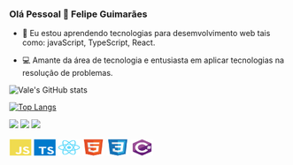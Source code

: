 ### Olá Pessoal 👋 Felipe Guimarães  

- 🌱 Eu estou  aprendendo tecnologias para desemvolvimento web tais como: javaScript, TypeScript, React.

- 💻 Amante da área de tecnologia e entusiasta em aplicar tecnologias na resolução de problemas.

![Vale's GitHub stats](https://github-readme-stats.vercel.app/api?username=felipe-guima&show_icons=true&theme=radical)

[![Top Langs](https://github-readme-stats.vercel.app/api/top-langs/?username=felipe-guima&layout=donut&theme=radical)](https://github.com/anuraghazra/github-readme-stats)


<section> 
    <a href = "mailto:feelipe.guima@gmail.com"><img src="https://img.shields.io/badge/-Gmail-%23333?style=for-the-badge&logo=gmail&logoColor=white" target="_blank"></a>
  <a href="https://www.linkedin.com/in/felipe-guimar%C3%A3es-felipe-guima" target="_blank"><img src="https://img.shields.io/badge/-LinkedIn-%230077B5?style=for-the-badge&logo=linkedin&logoColor=white" target="_blank"></a> 
  <a href="https://instagram.com/feelipe.guima" target="_blank"><img src="https://img.shields.io/badge/-Instagram-%23E4405F?style=for-the-badge&logo=instagram&logoColor=white" target="_blank"></a>
</section>

<section style="display: inline_block"><br>
  <img align="center" alt="Js" height="30" width="40" src="https://raw.githubusercontent.com/devicons/devicon/master/icons/javascript/javascript-plain.svg">
  <img align="center" alt="Ts" height="30" width="40" src="https://raw.githubusercontent.com/devicons/devicon/master/icons/typescript/typescript-plain.svg">
  <img align="center" alt="React" height="30" width="40" src="https://raw.githubusercontent.com/devicons/devicon/master/icons/react/react-original.svg">
  <img align="center" alt="HTML" height="30" width="40" src="https://raw.githubusercontent.com/devicons/devicon/master/icons/html5/html5-original.svg">
  <img align="center" alt="CSS" height="30" width="40" src="https://raw.githubusercontent.com/devicons/devicon/master/icons/css3/css3-original.svg">
  <img align="center" alt="Csharp" height="30" width="40" src="https://raw.githubusercontent.com/devicons/devicon/master/icons/csharp/csharp-original.svg">
</section>
